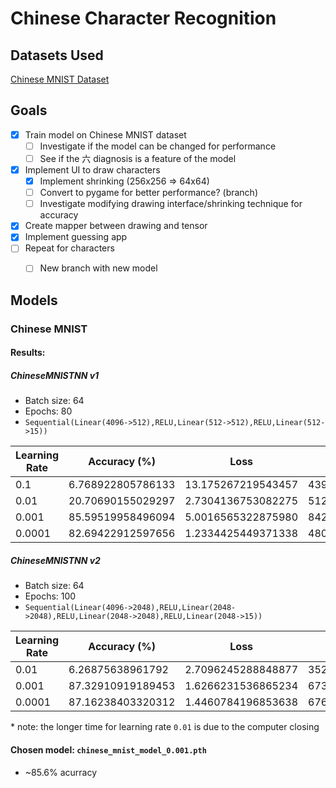 # Chinese Character Recognition

## Datasets Used
[Chinese MNIST Dataset](https://www.kaggle.com/datasets/gpreda/chinese-mnist)


## Goals
- [X] Train model on Chinese MNIST dataset
    - [ ] Investigate if the model can be changed for performance
    - [ ] See if the 六 diagnosis is a feature of the model
- [X] Implement UI to draw characters
    - [X] Implement shrinking (256x256 => 64x64)
    - [ ] Convert to pygame for better performance? (branch)
    - [ ] Investigate modifying drawing interface/shrinking technique for accuracy
- [X] Create mapper between drawing and tensor
- [X] Implement guessing app
- [ ] Repeat for characters
    - [ ] New branch with new model


## Models
### Chinese MNIST


#### Results:
##### ChineseMNISTNN v1
- Batch size: 64
- Epochs: 80
- `Sequential(Linear(4096->512),RELU,Linear(512->512),RELU,Linear(512->15))`

| Learning Rate | Accuracy (%)      | Loss               | Time (s)          |
| ------------- | ----------------- | ------------------ | ----------------- |
|0.1            | 6.768922805786133 | 13.175267219543457 | 439.2638692855835 | 
|0.01           | 20.70690155029297 | 2.7304136753082275 | 512.9765141010284 |
|0.001          | 85.59519958496094 | 5.0016565322875980 | 842.9604597091675 |
|0.0001         | 82.69422912597656 | 1.2334425449371338 | 480.1158037185669 |

##### ChineseMNISTNN v2
- Batch size: 64
- Epochs: 100
- `Sequential(Linear(4096->2048),RELU,Linear(2048->2048),RELU,Linear(2048->2048),RELU,Linear(2048->15))`

| Learning Rate | Accuracy (%)      | Loss               | Time (s)           |
| ------------- | ----------------- | ------------------ | ------------------ |
|0.01           | 6.26875638961792  | 2.7096245288848877 | 3522.8918516635895 |
|0.001          | 87.32910919189453 | 1.6266231536865234 | 673.1165864467621  |
|0.0001         | 87.16238403320312 | 1.4460784196853638 | 676.9658582210541  |

\* note: the longer time for learning rate `0.01` is due to the computer closing

#### Chosen model: `chinese_mnist_model_0.001.pth`

- ~85.6% acurracy
